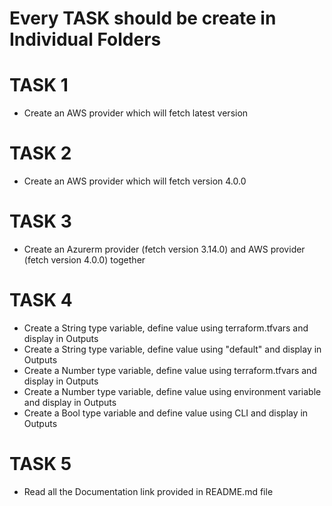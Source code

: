 # Every TASK should be create in Individual Folders

# TASK 1
* Create an AWS provider which will fetch latest version

# TASK 2
* Create an AWS provider which will fetch version 4.0.0

# TASK 3
* Create an Azurerm provider (fetch version 3.14.0) and AWS provider (fetch version 4.0.0) together

# TASK 4
* Create a String type variable, define value using terraform.tfvars and display in Outputs
* Create a String type variable, define value using "default" and display in Outputs
* Create a Number type variable, define value using terraform.tfvars and display in Outputs
* Create a Number type variable, define value using environment variable and display in Outputs
* Create a Bool type variable and define value using CLI and display in Outputs

# TASK 5
* Read all the Documentation link provided in README.md file